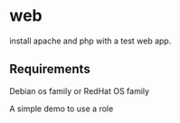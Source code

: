 web
=========

install apache and php with a test web app.

Requirements
------------

Debian os family or RedHat OS family

A simple demo to use a role 

